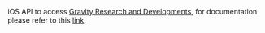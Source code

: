 iOS API to access [Gravity Research and Developments](https://www.gravityrd.com/), for documentation please refer to this [link](https://developers.gravityrd.com/wiki/display/RECO/iOS). 
